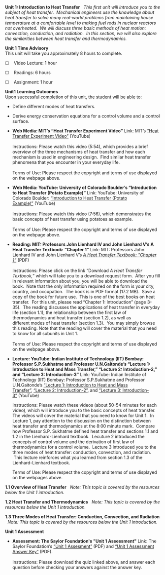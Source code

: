**Unit 1: Introduction to Heat Transfer** <span id="1"></span> 
*This first unit will introduce you to the subject of heat transfer. 
Mechanical engineers use the knowledge about heat transfer to solve many
real-world problems from maintaining house temperature at a comfortable
level to making fuel rods in nuclear reactors not overheated.  We will
discuss three basic methods of heat motion: convection, conduction, and
radiation.  In this section, we will also explore the similarities
between heat transfer and thermodynamics.*

**Unit 1 Time Advisory**  
This unit will take you approximately 8 hours to complete.

☐    Video Lecture: 1 hour

☐    Readings: 6 hours

☐    Assignment: 1 hour

**Unit1 Learning Outcomes**  
Upon successful completion of this unit, the student will be able to:
-   Define different modes of heat transfers.
-   Derive energy conservation equations for a control volume and a
    control surface.

-   **Web Media: MIT’s “Heat Transfer Experiment Video”**
    Link: MIT’s [“Heat Transfer Experiment
    Video”](http://k12videos.mit.edu/content/heat-transfer) (YouTube)  
        
     Instructions: Please watch this video (5:54), which provides a
    brief overview of the three mechanisms of heat transfer and how each
    mechanism is used in engineering design.  Find similar heat transfer
    phenomena that you encounter in your everyday life.  
        
     Terms of Use: Please respect the copyright and terms of use
    displayed on the webpage above.

-   **Web Media: YouTube: University of Colorado Boulder’s “Introduction
    to Heat Transfer (Potato Example)”**
    Link: YouTube: University of Colorado Boulder: [“Introduction to
    Heat Transfer (Potato
    Example)”](http://www.youtube.com/watch?v=9WwSaIP5pbs) (YouTube)  
        
     Instructions: Please watch this video (7:56), which demonstrates
    the basic concepts of heat transfer using potatoes as example.  
        
     Terms of Use: Please respect the copyright and terms of use
    displayed on the webpage above.

-   **Reading: MIT: Professors John Lienhard IV and John Lienhard V’s A
    Heat Transfer Textbook: “Chapter 1”**
    Link: MIT: Professors John Lienhard IV and John Lienhard V’s *[A
    Heat Transfer Textbook: “Chapter
    1”](http://web.mit.edu/lienhard/www/ahtt.html)* (PDF)  
        
     Instructions: Please click on the link “Download *A Heat Transfer
    Textbook,*” which will take you to a download request form.  After
    you fill in relevant information about you, you will be able to
    download the book.  Note that the only information required on the
    form is your city, country, and occupation.  The book is in PDF
    format (17.2 MB).  Save a copy of the book for future use.  This is
    one of the best books on heat transfer.  For this unit, please read
    “Chapter 1: Introduction” (page 3-35).  The reading discusses the
    applications of heat transfer in everyday life (section 1.1), the
    relationship between the first law of thermodynamics and heat
    transfer (section 1.2), as well as different modes of heat transfer
    (section 1.3).  You may simply browse this reading. Note that the
    reading will cover the material that you need to know for
    all subunits in Unit 1.  
        
     Terms of Use: Please respect the copyright and terms of use
    displayed on the webpage above.

-   **Lecture: YouTube: Indian Institute of Technology (IIT) Bombay:
    Professor S.P.Sukhatme and Professor U.N.Gaitonde’s “Lecture 1:
    Introduction to Heat and Mass Transfer,” “Lecture 2:
    Introduction-2,” and “Lecture 3: Introduction-3”**
    Link: YouTube: Indian Institute of Technology (IIT) Bombay:
    Professor S.P.Sukhatme and Professor U.N.Gaitonde’s [“Lecture 1:
    Introduction to Heat and Mass
    Transfer](http://www.youtube.com/watch?v=qa-PQOjS3zA)[”](http://www.youtube.com/watch?v=qa-PQOjS3zA), [“Lecture
    2: Introduction-2”](http://www.youtube.com/watch?v=QcTr0-QrSMY), and
    [“Lecture 3:
    Introduction-3”](http://www.youtube.com/watch?v=ACjR7MIFaFw) (YouTube)  
      
     Instructions: Please watch these videos (about 50-54 minutes for
    each video), which will introduce you to the basic concepts of heat
    transfer.  The videos will cover the material that you need to know
    for Unit 1.  In Lecture 1, pay attention to the discussion on the
    distinction between heat transfer and thermodynamics at the 8:00
    minute mark.  Compare how Professor S.P. Sukhatme defined heat
    transfer and sections 1.1 and 1.2 in the Lienhard-Lienhard textbook.
     Lecuture 2 introduced the concepts of control volume and the
    derivation of first law of thermodynamics for a control volume.
     Lecture 3 introduced you to the three modes of heat transfer:
    conduction, convection, and radiation.  This lecture reinforces what
    you learned from section 1.3 of the Lienhard-Lienhard textbook.  
      
     Terms of Use: Please respect the copyright and terms of use
    displayed on the webpages above.

**1.1 Overview of Heat Transfer** <span id="1.1"></span> 
*Note: This topic is covered by the resources below the Unit 1
introduction.*

**1.2 Heat Transfer and Thermodynamics** <span id="1.2"></span> 
*Note: This topic is covered by the resources below the Unit 1
introduction.*

**1.3 Three Modes of Heat Transfer: Conduction, Convection, and
Radiation** <span id="1.3"></span> 
*Note: This topic is covered by the resources below the Unit 1
introduction.*

**Unit 1 Assessment** <span id="1.4"></span> 
-   **Assessment: The Saylor Foundation's "Unit 1 Assessment"**
    Link: The Saylor Foundation’s [“Unit 1
    Assesment”](http://www.saylor.org/site/wp-content/uploads/2012/08/ME204-Unit1Quiz-Updated-FINAL.pdf) (PDF)
    and [“Unit 1 Assessment Answer
    Key”](http://www.saylor.org/site/wp-content/uploads/2012/08/ME204-Unit1Quiz-AnswerKey-Updated-FINAL.pdf) (PDF).  
        
     Instructions: Please download the quiz linked above, and answer
    each question before checking your answers against the answer key.


